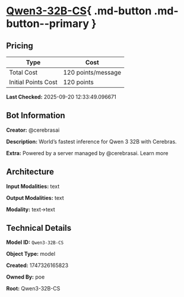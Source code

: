 # [Qwen3-32B-CS](https://poe.com/Qwen3-32B-CS){ .md-button .md-button--primary }

## Pricing

| Type | Cost |
|------|------|
| Total Cost | 120 points/message |
| Initial Points Cost | 120 points |

**Last Checked:** 2025-09-20 12:33:49.096671


## Bot Information

**Creator:** @cerebrasai

**Description:** World’s fastest inference for Qwen 3 32B with Cerebras.

**Extra:** Powered by a server managed by @cerebrasai. Learn more


## Architecture

**Input Modalities:** text

**Output Modalities:** text

**Modality:** text->text


## Technical Details

**Model ID:** `Qwen3-32B-CS`

**Object Type:** model

**Created:** 1747326165823

**Owned By:** poe

**Root:** Qwen3-32B-CS
